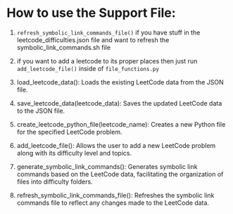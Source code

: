 # How to use the Support File:
1. ```refresh_symbolic_link_commands_file()``` if you have stuff in the leetcode_difficulties.json file and want to refresh the symbolic_link_commands.sh file
2. if you want to add a leetcode to its proper places then just run ```add_leetcode_file()``` inside of ```file_functions.py```






1. load_leetcode_data(): Loads the existing LeetCode data from the JSON file.
2. save_leetcode_data(leetcode_data): Saves the updated LeetCode data to the JSON file.
3. create_leetcode_python_file(leetcode_name): Creates a new Python file for the specified LeetCode problem.
4. add_leetcode_file(): Allows the user to add a new LeetCode problem along with its difficulty level and topics.
5. generate_symbolic_link_commands(): Generates symbolic link commands based on the LeetCode data, facilitating the organization of files into difficulty folders.
6. refresh_symbolic_link_commands_file(): Refreshes the symbolic link commands file to reflect any changes made to the LeetCode data.




